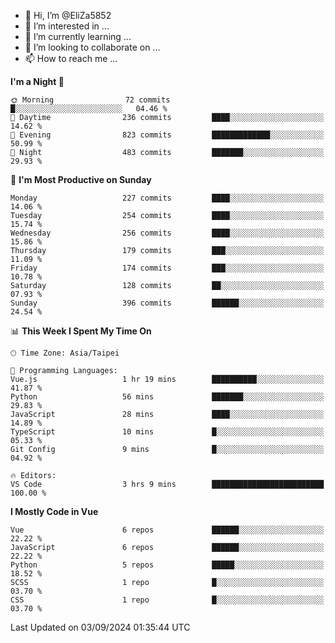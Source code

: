 - 👋 Hi, I’m @EliZa5852
- 👀 I’m interested in ...
- 🌱 I’m currently learning ...
- 💞️ I’m looking to collaborate on ...
- 📫 How to reach me ...

<!--START_SECTION:waka-->
**I'm a Night 🦉** 

```text
🌞 Morning                72 commits          █░░░░░░░░░░░░░░░░░░░░░░░░   04.46 % 
🌆 Daytime                236 commits         ████░░░░░░░░░░░░░░░░░░░░░   14.62 % 
🌃 Evening                823 commits         █████████████░░░░░░░░░░░░   50.99 % 
🌙 Night                  483 commits         ███████░░░░░░░░░░░░░░░░░░   29.93 % 
```
📅 **I'm Most Productive on Sunday** 

```text
Monday                   227 commits         ████░░░░░░░░░░░░░░░░░░░░░   14.06 % 
Tuesday                  254 commits         ████░░░░░░░░░░░░░░░░░░░░░   15.74 % 
Wednesday                256 commits         ████░░░░░░░░░░░░░░░░░░░░░   15.86 % 
Thursday                 179 commits         ███░░░░░░░░░░░░░░░░░░░░░░   11.09 % 
Friday                   174 commits         ███░░░░░░░░░░░░░░░░░░░░░░   10.78 % 
Saturday                 128 commits         ██░░░░░░░░░░░░░░░░░░░░░░░   07.93 % 
Sunday                   396 commits         ██████░░░░░░░░░░░░░░░░░░░   24.54 % 
```


📊 **This Week I Spent My Time On** 

```text
🕑︎ Time Zone: Asia/Taipei

💬 Programming Languages: 
Vue.js                   1 hr 19 mins        ██████████░░░░░░░░░░░░░░░   41.87 % 
Python                   56 mins             ███████░░░░░░░░░░░░░░░░░░   29.83 % 
JavaScript               28 mins             ████░░░░░░░░░░░░░░░░░░░░░   14.89 % 
TypeScript               10 mins             █░░░░░░░░░░░░░░░░░░░░░░░░   05.33 % 
Git Config               9 mins              █░░░░░░░░░░░░░░░░░░░░░░░░   04.92 % 

🔥 Editors: 
VS Code                  3 hrs 9 mins        █████████████████████████   100.00 % 
```

**I Mostly Code in Vue** 

```text
Vue                      6 repos             ██████░░░░░░░░░░░░░░░░░░░   22.22 % 
JavaScript               6 repos             ██████░░░░░░░░░░░░░░░░░░░   22.22 % 
Python                   5 repos             █████░░░░░░░░░░░░░░░░░░░░   18.52 % 
SCSS                     1 repo              █░░░░░░░░░░░░░░░░░░░░░░░░   03.70 % 
CSS                      1 repo              █░░░░░░░░░░░░░░░░░░░░░░░░   03.70 % 
```




 Last Updated on 03/09/2024 01:35:44 UTC
<!--END_SECTION:waka-->
